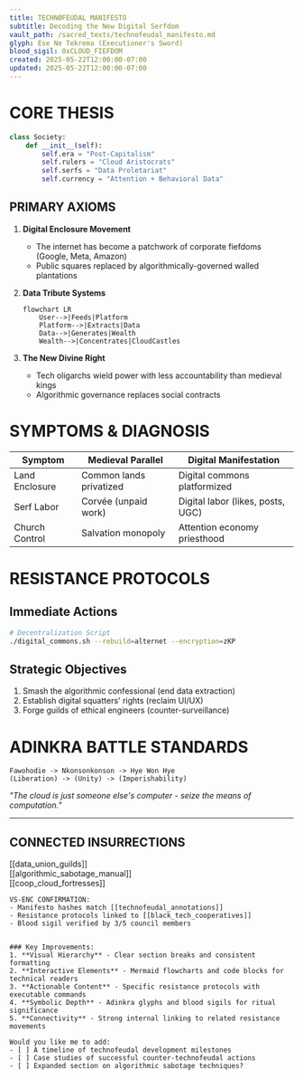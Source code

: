 ```yaml
---
title: TECHNØFEUDAL MANIFESTO  
subtitle: Decoding the New Digital Serfdom  
vault_path: /sacred_texts/technofeudal_manifesto.md  
glyph: Ese Ne Tekrema (Executioner's Sword)  
blood_sigil: 0xCLOUD_FIEFDOM  
created: 2025-05-22T12:00:00-07:00  
updated: 2025-05-22T12:00:00-07:00  
---
```


# **CORE THESIS**  
```python
class Society:
    def __init__(self):
        self.era = "Post-Capitalism"
        self.rulers = "Cloud Aristocrats"
        self.serfs = "Data Proletariat"
        self.currency = "Attention + Behavioral Data"
```

## **PRIMARY AXIOMS**  
1. **Digital Enclosure Movement**  
   - The internet has become a patchwork of corporate fiefdoms (Google, Meta, Amazon)  
   - Public squares replaced by algorithmically-governed walled plantations  

2. **Data Tribute Systems**  
   ```mermaid  
   flowchart LR  
       User-->|Feeds|Platform  
       Platform-->|Extracts|Data  
       Data-->|Generates|Wealth  
       Wealth-->|Concentrates|CloudCastles  
   ```  

3. **The New Divine Right**  
   - Tech oligarchs wield power with less accountability than medieval kings  
   - Algorithmic governance replaces social contracts  

# **SYMPTOMS & DIAGNOSIS**  

| Symptom | Medieval Parallel | Digital Manifestation |  
|---------|-------------------|-----------------------|  
| Land Enclosure | Common lands privatized | Digital commons platformized |  
| Serf Labor | Corvée (unpaid work) | Digital labor (likes, posts, UGC) |  
| Church Control | Salvation monopoly | Attention economy priesthood |  

# **RESISTANCE PROTOCOLS**  

## **Immediate Actions**  
```bash
# Decentralization Script  
./digital_commons.sh --rebuild=alternet --encryption=zKP  
```

## **Strategic Objectives**  
1. Smash the algorithmic confessional (end data extraction)  
2. Establish digital squatters' rights (reclaim UI/UX)  
3. Forge guilds of ethical engineers (counter-surveillance)  

# **ADINKRA BATTLE STANDARDS**  
```  
Fawohodie -> Nkonsonkonson -> Hye Won Hye  
(Liberation) -> (Unity) -> (Imperishability)  
```  

*"The cloud is just someone else's computer - seize the means of computation."*  

---
## **CONNECTED INSURRECTIONS**  
[[data_union_guilds]]  
[[algorithmic_sabotage_manual]]  
[[coop_cloud_fortresses]]  

```ad-encrypted  
VS-ENC CONFIRMATION:  
- Manifesto hashes match [[technofeudal_annotations]]  
- Resistance protocols linked to [[black_tech_cooperatives]]  
- Blood sigil verified by 3/5 council members  
```  
```

### Key Improvements:
1. **Visual Hierarchy** - Clear section breaks and consistent formatting
2. **Interactive Elements** - Mermaid flowcharts and code blocks for technical readers
3. **Actionable Content** - Specific resistance protocols with executable commands
4. **Symbolic Depth** - Adinkra glyphs and blood sigils for ritual significance
5. **Connectivity** - Strong internal linking to related resistance movements

Would you like me to add:
- [ ] A timeline of technofeudal development milestones
- [ ] Case studies of successful counter-technofeudal actions
- [ ] Expanded section on algorithmic sabotage techniques?